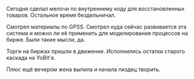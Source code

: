 Сегодня сделал мелочи по внутреннему коду для восстановленных товаров.
Остальное время бездельничал.

Смотрел материалы по GPSS. Смотрел куда сейчас развивается эта система и можно ли её применить для моделирования процессов на бирже. Были такие мысли, да.

Торги на биржах пришли в движение. Исполнились остатки старого каскада на YoBit'е.

Плюс ещё вечером жена выпила и начала пиздец творить.